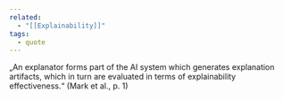 ```yaml
---
related:
  - "[[Explainability]]"
tags:
  - quote 
---
```

„An explanator forms part of the AI system which generates explanation artifacts, which in turn are evaluated in terms of explainability effectiveness.“ (Mark et al., p. 1)